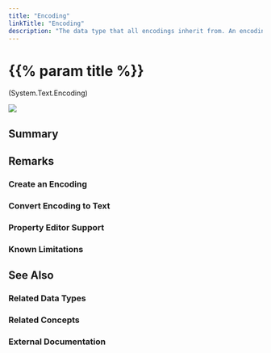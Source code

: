 ```yaml
---
title: "Encoding"
linkTitle: "Encoding"
description: "The data type that all encodings inherit from. An encoding is used to represent a specific character encoding (e.g. ASCII, UTF8, Unicode)."
---
```


# {{% param title %}}

<p class="namespace">(System.Text.Encoding)</p>

<img src="/images/work-in-progress.jpg">

## Summary

## Remarks

### Create an Encoding

### Convert Encoding to Text

### Property Editor Support

### Known Limitations

## See Also

### Related Data Types

### Related Concepts

### External Documentation
